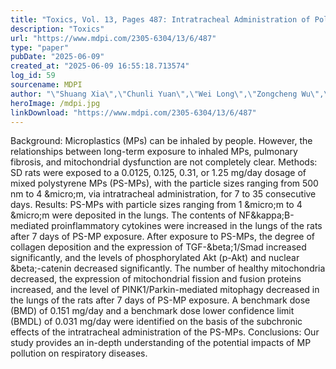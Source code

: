```yaml
---
title: "Toxics, Vol. 13, Pages 487: Intratracheal Administration of Polystyrene Micro(nano)plastics with a Mixed Particle Size Promote Pulmonary Fibrosis in Rats by Activating TGF-&beta;1 Signaling and Destabilizing Mitochondrial Dynamics and Mitophagy in a Dose- and Time-Dependent Manner"
description: "Toxics"
url: "https://www.mdpi.com/2305-6304/13/6/487"
type: "paper"
pubDate: "2025-06-09"
created_at: "2025-06-09 16:55:18.713574"
log_id: 59
sourcename: MDPI
author: "\"Shuang Xia\",\"Chunli Yuan\",\"Wei Long\",\"Zongcheng Wu\",\"Xiuqin Li\",\"Nan Wang\",\"Mumu Gao\",\"Zhe Li\",\"Peilun Li\",\"Peng Liu\",\"Xiaoxi Qu\",\"Lina Sun\""
heroImage: /mdpi.jpg
linkDownload: "https://www.mdpi.com/2305-6304/13/6/487"
---
```


Background: Microplastics (MPs) can be inhaled by people. However, the relationships between long-term exposure to inhaled MPs, pulmonary fibrosis, and mitochondrial dysfunction are not completely clear. Methods: SD rats were exposed to a 0.0125, 0.125, 0.31, or 1.25 mg/day dosage of mixed polystyrene MPs (PS-MPs), with the particle sizes ranging from 500 nm to 4 &amp;micro;m, via intratracheal administration, for 7 to 35 consecutive days. Results: PS-MPs with particle sizes ranging from 1 &amp;micro;m to 4 &amp;micro;m were deposited in the lungs. The contents of NF&amp;kappa;B-mediated proinflammatory cytokines were increased in the lungs of the rats after 7 days of PS-MP exposure. After exposure to PS-MPs, the degree of collagen deposition and the expression of TGF-&amp;beta;1/Smad increased significantly, and the levels of phosphorylated Akt (p-Akt) and nuclear &amp;beta;-catenin decreased significantly. The number of healthy mitochondria decreased, the expression of mitochondrial fission and fusion proteins increased, and the level of PINK1/Parkin-mediated mitophagy decreased in the lungs of the rats after 7 days of PS-MP exposure. A benchmark dose (BMD) of 0.151 mg/day and a benchmark dose lower confidence limit (BMDL) of 0.031 mg/day were identified on the basis of the subchronic effects of the intratracheal administration of the PS-MPs. Conclusions: Our study provides an in-depth understanding of the potential impacts of MP pollution on respiratory diseases.
